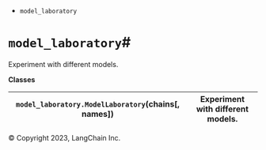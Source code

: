 * `model_laboratory`

# `model_laboratory`#

Experiment with different models.

**Classes**

`model_laboratory.ModelLaboratory`(chains[, names]) | Experiment with different models.  
---|---  
  
© Copyright 2023, LangChain Inc.